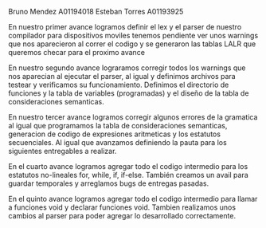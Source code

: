 Bruno Mendez A01194018
Esteban Torres A01193925

En nuestro primer avance logramos definir el lex y el parser de nuestro compilador para dispositivos moviles tenemos pendiente ver unos warnings que nos aparecieron al correr el codigo y se generaron las tablas LALR que queremos checar para el proximo avance

En nuestro segundo avance lograramos corregir todos los warnings que nos aparecian al ejecutar el parser, al igual y definimos archivos para testear y verificamos su funcionamiento. Definimos el directorio de funciones y la tabla de variables (programadas) y el diseño de la tabla de consideraciones semanticas.

En nuestro tercer avance logramos corregir algunos errores de la gramatica al igual que programamos la tabla de consideraciones semanticas, generacion de codigo de expresiones aritmeticas y los estatutos secuenciales. Al igual que avanzamos definiendo la pauta para los siguientes entregables a realizar.

En el cuarto avance logramos agregar todo el codigo intermedio para los estatutos no-lineales for, while, if, if-else. También creamos un avail para guardar temporales y arreglamos bugs de entregas pasadas.

En el quinto avance logramos agregar todo el codigo intermedio para llamar a funciones void y declarar funciones void. Tambien realizamos unos cambios al parser para poder agregar lo desarrollado correctamente.